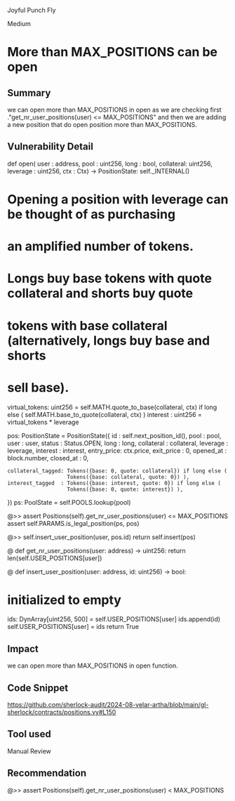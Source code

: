 Joyful Punch Fly

Medium

# More than MAX_POSITIONS can be open

## Summary
we can open more than MAX_POSITIONS in open as we are checking first ."get_nr_user_positions(user) <= MAX_POSITIONS" and then we are adding a new position that do open position more than MAX_POSITIONS.
## Vulnerability Detail
def open(
  user      : address,
  pool      : uint256,
  long      : bool,
  collateral: uint256,
  leverage  : uint256,
  ctx       : Ctx) -> PositionState:
  self._INTERNAL()

  # Opening a position with leverage can be thought of as purchasing
  # an amplified number of tokens.
  # Longs buy base tokens with quote collateral and shorts buy quote
  # tokens with base collateral (alternatively, longs buy base and shorts
  # sell base).
  virtual_tokens: uint256 = self.MATH.quote_to_base(collateral, ctx) if long else (
                            self.MATH.base_to_quote(collateral, ctx) )
  interest      : uint256 = virtual_tokens * leverage

  pos: PositionState      = PositionState({
    id         : self.next_position_id(),
    pool       : pool,
    user       : user,
    status     : Status.OPEN,
    long       : long,
    collateral : collateral,
    leverage   : leverage,
    interest   : interest,
    entry_price: ctx.price,
    exit_price : 0,
    opened_at  : block.number,
    closed_at  : 0,

    collateral_tagged: Tokens({base: 0, quote: collateral}) if long else (
                       Tokens({base: collateral, quote: 0}) ),
    interest_tagged  : Tokens({base: interest, quote: 0}) if long else (
                       Tokens({base: 0, quote: interest}) ),
  })
  ps: PoolState = self.POOLS.lookup(pool)

@>>  assert Positions(self).get_nr_user_positions(user) <= MAX_POSITIONS
  assert self.PARAMS.is_legal_position(ps, pos)

@>>  self.insert_user_position(user, pos.id)
  return self.insert(pos)



@  def get_nr_user_positions(user: address) -> uint256:
  return len(self.USER_POSITIONS[user])

@  def insert_user_position(user: address, id: uint256) -> bool:
  # initialized to empty
  ids: DynArray[uint256, 500] = self.USER_POSITIONS[user]
  ids.append(id)
  self.USER_POSITIONS[user] = ids
  return True
## Impact
we can open more than MAX_POSITIONS in open function.
## Code Snippet
https://github.com/sherlock-audit/2024-08-velar-artha/blob/main/gl-sherlock/contracts/positions.vy#L150
## Tool used

Manual Review

## Recommendation
@>>  assert Positions(self).get_nr_user_positions(user) < MAX_POSITIONS